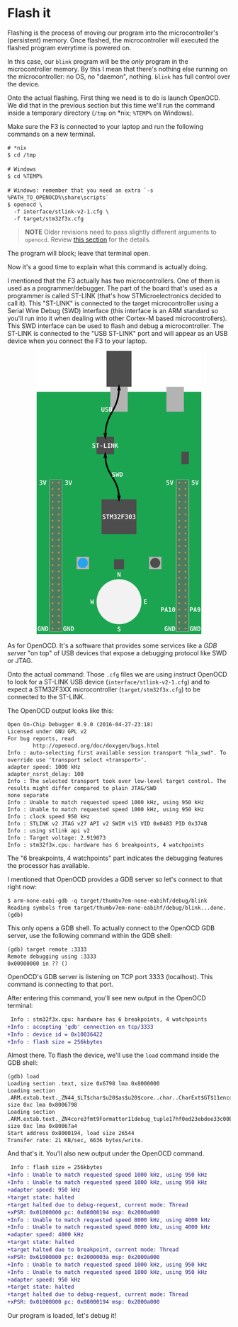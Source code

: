 # Flash it

Flashing is the process of moving our program into the microcontroller's
(persistent) memory. Once flashed, the microcontroller will executed the flashed
program everytime is powered on.

In this case, our `blink` program will be the *only* program in the
microcontroller memory. By this I mean that there's nothing else running on the
microcontroller: no OS, no "daemon", nothing. `blink` has full control
over the device.

Onto the actual flashing. First thing we need is to do is launch OpenOCD.
We did that in the previous section but this time we'll run the command inside a
temporary directory (`/tmp` on *nix; `%TEMP%` on Windows).

Make sure the F3 is connected to your laptop and run the following commands on a
new terminal.

```
# *nix
$ cd /tmp

# Windows
$ cd %TEMP%

# Windows: remember that you need an extra `-s %PATH_TO_OPENOCD%\share\scripts`
$ openocd \
  -f interface/stlink-v2-1.cfg \
  -f target/stm32f3x.cfg
```

> **NOTE** Older revisions need to pass slightly different arguments to
> `openocd`. Review [this section] for the details.

[this section]: 03-setup/verify.html#First%20OpenOCD%20connection

The program will block; leave that terminal open.

Now it's a good time to explain what this command is actually doing.

I mentioned that the F3 actually has two microcontrollers. One of them is used
as a programmer/debugger. The part of the board that's used as a programmer is
called ST-LINK (that's how STMicroelectronics decided to call it). This
"ST-LINK" is connected to the target microcontroller using a Serial Wire Debug
(SWD) interface (this interface is an ARM standard so you'll run into it when
dealing with other Cortex-M based microcontrollers). This SWD interface can be
used to flash and debug a microcontroller. The ST-LINK is connected to the
"USB ST-LINK" port and will appear as an USB device when you connect the F3 to
your laptop.

<p align="center">
<img height=640 title="On-board ST-LINK" src="assets/st-link.png">
</p>


As for OpenOCD. It's a software that provides some services like a *GDB server*
"on top" of USB devices that expose a debugging protocol like SWD or JTAG.

Onto the actual command: Those `.cfg` files we are using instruct OpenOCD to
look for a ST-LINK USB device (`interface/stlink-v2-1.cfg`) and to expect a
STM32F3XX microcontroller (`target/stm32f3x.cfg`) to be connected to the
ST-LINK.

The OpenOCD output looks like this:

```
Open On-Chip Debugger 0.9.0 (2016-04-27-23:18)
Licensed under GNU GPL v2
For bug reports, read
        http://openocd.org/doc/doxygen/bugs.html
Info : auto-selecting first available session transport "hla_swd". To override use 'transport select <transport>'.
adapter speed: 1000 kHz
adapter_nsrst_delay: 100
Info : The selected transport took over low-level target control. The results might differ compared to plain JTAG/SWD
none separate
Info : Unable to match requested speed 1000 kHz, using 950 kHz
Info : Unable to match requested speed 1000 kHz, using 950 kHz
Info : clock speed 950 kHz
Info : STLINK v2 JTAG v27 API v2 SWIM v15 VID 0x0483 PID 0x374B
Info : using stlink api v2
Info : Target voltage: 2.919073
Info : stm32f3x.cpu: hardware has 6 breakpoints, 4 watchpoints
```

The "6 breakpoints, 4 watchpoints" part indicates the debugging features the
processor has available.

I mentioned that OpenOCD provides a GDB server so let's connect to that right
now:

```
$ arm-none-eabi-gdb -q target/thumbv7em-none-eabihf/debug/blink
Reading symbols from target/thumbv7em-none-eabihf/debug/blink...done.
(gdb)
```

This only opens a GDB shell. To actually connect to the OpenOCD GDB server, use
the following command within the GDB shell:

```
(gdb) target remote :3333
Remote debugging using :3333
0x00000000 in ?? ()
```

OpenOCD's GDB server is listening on TCP port 3333 (localhost). This command is
connecting to that port.

After entering this command, you'll see new output in the OpenOCD terminal:

``` diff
 Info : stm32f3x.cpu: hardware has 6 breakpoints, 4 watchpoints
+Info : accepting 'gdb' connection on tcp/3333
+Info : device id = 0x10036422
+Info : flash size = 256kbytes
```

Almost there. To flash the device, we'll use the `load` command inside the GDB
shell:

```
(gdb) load
Loading section .text, size 0x6798 lma 0x8000000
Loading section .ARM.extab.text._ZN44_$LT$char$u20$as$u20$core..char..CharExt$GT$11encode_utf817h4f3134c02513b5e1E, size 0xc lma 0x8006798
Loading section .ARM.extab.text._ZN4core3fmt9Formatter11debug_tuple17hf0ed23ebdee33c00E, size 0xc lma 0x80067a4
Start address 0x8000194, load size 26544
Transfer rate: 21 KB/sec, 6636 bytes/write.
```

And that's it. You'll also new output under the OpenOCD command.

``` diff
 Info : flash size = 256kbytes
+Info : Unable to match requested speed 1000 kHz, using 950 kHz
+Info : Unable to match requested speed 1000 kHz, using 950 kHz
+adapter speed: 950 kHz
+target state: halted
+target halted due to debug-request, current mode: Thread
+xPSR: 0x01000000 pc: 0x08000194 msp: 0x2000a000
+Info : Unable to match requested speed 8000 kHz, using 4000 kHz
+Info : Unable to match requested speed 8000 kHz, using 4000 kHz
+adapter speed: 4000 kHz
+target state: halted
+target halted due to breakpoint, current mode: Thread
+xPSR: 0x61000000 pc: 0x2000003a msp: 0x2000a000
+Info : Unable to match requested speed 1000 kHz, using 950 kHz
+Info : Unable to match requested speed 1000 kHz, using 950 kHz
+adapter speed: 950 kHz
+target state: halted
+target halted due to debug-request, current mode: Thread
+xPSR: 0x01000000 pc: 0x08000194 msp: 0x2000a000
```

Our program is loaded, let's debug it!
